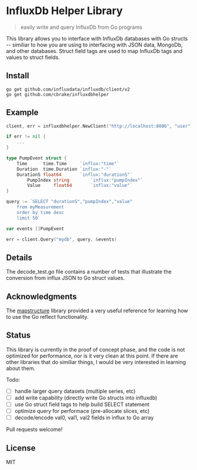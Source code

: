 # InfluxDb Helper Library

> easily write and query InfluxDb from Go programs

This library allows you to interface with InfluxDb databases with
Go structs -- similiar to how you are using to interfacing with
JSON data, MongoDb, and other databases. Struct field tags are
used to map InfluxDb tags and values to struct fields.

## Install

```
go get github.com/influxdata/influxdb/client/v2
go get github.com/cbrake/influxdbhelper
```

## Example

```go
client, err = influxdbhelper.NewClient("http://localhost:8086", "user", "passwd")

if err != nil {
	...
}

type PumpEvent struct {
	Time      time.Time     `influx:"time"`
	Duration  time.Duration `influx:"-"`
	DurationS float64       `influx:"durationS"`
        PumpIndex string        `influx:"pumpIndex"`
        Value     float64       `influx:"value"`
}

query := `SELECT "durationS","pumpIndex","value"
	from myMeasurement
	order by time desc
	limit 50`

var events []PumpEvent

err = client.Query("mydb", query, &events)
```

## Details

The decode_test.go file contains a number of tests that illustrate the
conversion from influx JSON to Go struct values.

## Acknowledgments

The [mapstructure](https://github.com/mitchellh/mapstructure)
library provided a very useful reference for learning how to
use the Go reflect functionality.

## Status

This library is currently in the proof of concept phase, and the code is not
optimized for performance, nor is it very clean at this point. If there are other
libraries that do similiar things, I would be very interested in learning about them.

Todo:

* [ ] handle larger query datasets (multiple series, etc)
* [ ] add write capability (directly write Go structs into influxdb)
* [ ] use Go struct field tags to help build SELECT statement
* [ ] optimize query for performace (pre-allocate slices, etc)
* [ ] decode/encode val0, val1, val2 fields in influx to Go array

Pull requests welcome!

## License

MIT
